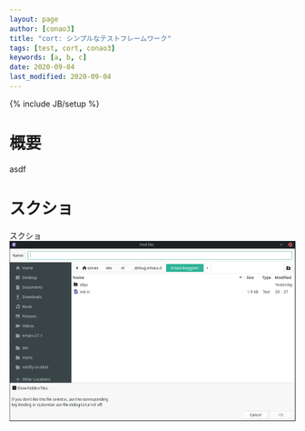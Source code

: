 ```yaml
---
layout: page
author: [conao3]
title: "cort: シンプルなテストフレームワーク"
tags: [test, cort, conao3]
keywords: [a, b, c]
date: 2020-09-04
last_modified: 2020-09-04
---
```

{% include JB/setup %}

# 概要

asdf


# スクショ

スクショ ![img](../images/1d195864-dc13-4a94-9795-96d4f5255ebd.png)

<!--
This file is generated from org file.
Please edit that org source instead of this file.

;; Local Variables:
;; buffer-read-only: t
;; End:
-->
